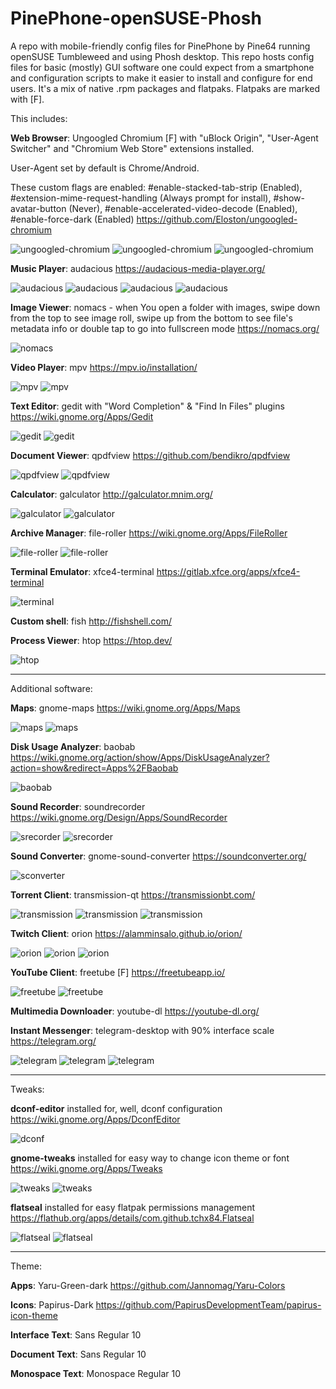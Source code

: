 # PinePhone-openSUSE-Phosh
A repo with mobile-friendly config files for PinePhone by Pine64 running openSUSE Tumbleweed and using Phosh desktop. This repo hosts config files for basic (mostly) GUI software one could expect from a smartphone and configuration scripts to make it easier to install and configure for end users. It's a mix of native .rpm packages and flatpaks. Flatpaks are marked with [F].

This includes:

**Web Browser**: Ungoogled Chromium [F] with "uBlock Origin", "User-Agent Switcher" and "Chromium Web Store" extensions installed. 

User-Agent set by default is Chrome/Android. 

These custom flags are enabled: #enable-stacked-tab-strip (Enabled), #extension-mime-request-handling (Always prompt for install), #show-avatar-button (Never), #enable-accelerated-video-decode (Enabled), #enable-force-dark (Enabled) https://github.com/Eloston/ungoogled-chromium

![ungoogled-chromium](https://github.com/perrsona1234/PinePhone-openSUSE-Phosh/blob/main/PineShots/ungoogled-chromium.png)
![ungoogled-chromium](https://github.com/perrsona1234/PinePhone-openSUSE-Phosh/blob/main/PineShots/ungoogled-chromium2.png)
![ungoogled-chromium](https://github.com/perrsona1234/PinePhone-openSUSE-Phosh/blob/main/PineShots/ungoogled-chromium3.png)

**Music Player**: audacious https://audacious-media-player.org/

![audacious](https://github.com/perrsona1234/PinePhone-openSUSE-Phosh/blob/main/PineShots/audacious.png)
![audacious](https://github.com/perrsona1234/PinePhone-openSUSE-Phosh/blob/main/PineShots/audacious2.png)
![audacious](https://github.com/perrsona1234/PinePhone-openSUSE-Phosh/blob/main/PineShots/audacious3.png)
![audacious](https://github.com/perrsona1234/PinePhone-openSUSE-Phosh/blob/main/PineShots/audacious4.png)

**Image Viewer**: nomacs - when You open a folder with images, swipe down from the top to see image roll, swipe up from the bottom to see file's metadata info or double tap to go into fullscreen mode https://nomacs.org/

![nomacs](https://github.com/perrsona1234/PinePhone-openSUSE-Phosh/blob/main/PineShots/nomacs2.png)

**Video Player**: mpv https://mpv.io/installation/

![mpv](https://github.com/perrsona1234/PinePhone-openSUSE-Phosh/blob/main/PineShots/mpv.png)
![mpv](https://github.com/perrsona1234/PinePhone-openSUSE-Phosh/blob/main/PineShots/mpv2.png)

**Text Editor**: gedit with "Word Completion" & "Find In Files" plugins https://wiki.gnome.org/Apps/Gedit

![gedit](https://github.com/perrsona1234/PinePhone-openSUSE-Phosh/blob/main/PineShots/gedit.png)
![gedit](https://github.com/perrsona1234/PinePhone-openSUSE-Phosh/blob/main/PineShots/gedit2.png)

**Document Viewer**: qpdfview https://github.com/bendikro/qpdfview

![qpdfview](https://github.com/perrsona1234/PinePhone-openSUSE-Phosh/blob/main/PineShots/qpdfview.png)
![qpdfview](https://github.com/perrsona1234/PinePhone-openSUSE-Phosh/blob/main/PineShots/qpdfview2.png)

**Calculator**: galculator http://galculator.mnim.org/

![galculator](https://github.com/perrsona1234/PinePhone-openSUSE-Phosh/blob/main/PineShots/galculator.png)
![galculator](https://github.com/perrsona1234/PinePhone-openSUSE-Phosh/blob/main/PineShots/galculator2.png)

**Archive Manager**: file-roller https://wiki.gnome.org/Apps/FileRoller

![file-roller](https://github.com/perrsona1234/PinePhone-openSUSE-Phosh/blob/main/PineShots/file-roller.png)
![file-roller](https://github.com/perrsona1234/PinePhone-openSUSE-Phosh/blob/main/PineShots/file-roller2.png)

**Terminal Emulator**: xfce4-terminal https://gitlab.xfce.org/apps/xfce4-terminal

![terminal](https://github.com/perrsona1234/PinePhone-openSUSE-Phosh/blob/main/PineShots/terminal.png)

**Custom shell**: fish http://fishshell.com/

**Process Viewer**: htop https://htop.dev/

![htop](https://github.com/perrsona1234/PinePhone-openSUSE-Phosh/blob/main/PineShots/htop.png)

------------------------------------

Additional software:

**Maps**: gnome-maps https://wiki.gnome.org/Apps/Maps

![maps](https://github.com/perrsona1234/PinePhone-openSUSE-Phosh/blob/main/PineShots/maps.png)
![maps](https://github.com/perrsona1234/PinePhone-openSUSE-Phosh/blob/main/PineShots/maps2.png)

**Disk Usage Analyzer**: baobab https://wiki.gnome.org/action/show/Apps/DiskUsageAnalyzer?action=show&redirect=Apps%2FBaobab

![baobab](https://github.com/perrsona1234/PinePhone-openSUSE-Phosh/blob/main/PineShots/baobab.png)

**Sound Recorder**: soundrecorder https://wiki.gnome.org/Design/Apps/SoundRecorder

![srecorder](https://github.com/perrsona1234/PinePhone-openSUSE-Phosh/blob/main/PineShots/srecorder.png)
![srecorder](https://github.com/perrsona1234/PinePhone-openSUSE-Phosh/blob/main/PineShots/srecorder2.png)

**Sound Converter**: gnome-sound-converter https://soundconverter.org/

![sconverter](https://github.com/perrsona1234/PinePhone-openSUSE-Phosh/blob/main/PineShots/sconverter.png)

**Torrent Client**: transmission-qt https://transmissionbt.com/

![transmission](https://github.com/perrsona1234/PinePhone-openSUSE-Phosh/blob/main/PineShots/transmission.png)
![transmission](https://github.com/perrsona1234/PinePhone-openSUSE-Phosh/blob/main/PineShots/transmission2.png)
![transmission](https://github.com/perrsona1234/PinePhone-openSUSE-Phosh/blob/main/PineShots/transmission3.png)

**Twitch Client**: orion https://alamminsalo.github.io/orion/

![orion](https://github.com/perrsona1234/PinePhone-openSUSE-Phosh/blob/main/PineShots/orion.png)
![orion](https://github.com/perrsona1234/PinePhone-openSUSE-Phosh/blob/main/PineShots/orion2.png)
![orion](https://github.com/perrsona1234/PinePhone-openSUSE-Phosh/blob/main/PineShots/orion3.png)

**YouTube Client**: freetube [F] https://freetubeapp.io/

![freetube](https://github.com/perrsona1234/PinePhone-openSUSE-Phosh/blob/main/PineShots/freetube.png)
![freetube](https://github.com/perrsona1234/PinePhone-openSUSE-Phosh/blob/main/PineShots/freetube2.png)

**Multimedia Downloader**: youtube-dl https://youtube-dl.org/

**Instant Messenger**: telegram-desktop with 90% interface scale https://telegram.org/

![telegram](https://github.com/perrsona1234/PinePhone-openSUSE-Phosh/blob/main/PineShots/telegram.png)
![telegram](https://github.com/perrsona1234/PinePhone-openSUSE-Phosh/blob/main/PineShots/telegram2.png)
![telegram](https://github.com/perrsona1234/PinePhone-openSUSE-Phosh/blob/main/PineShots/telegram3.png)

-------------------------------------

Tweaks:

**dconf-editor** installed for, well, dconf configuration https://wiki.gnome.org/Apps/DconfEditor

![dconf](https://github.com/perrsona1234/PinePhone-openSUSE-Phosh/blob/main/PineShots/dconf.png)

**gnome-tweaks** installed for easy way to change icon theme or font https://wiki.gnome.org/Apps/Tweaks

![tweaks](https://github.com/perrsona1234/PinePhone-openSUSE-Phosh/blob/main/PineShots/tweaks.png)
![tweaks](https://github.com/perrsona1234/PinePhone-openSUSE-Phosh/blob/main/PineShots/tweaks2.png)

**flatseal** installed for easy flatpak permissions management https://flathub.org/apps/details/com.github.tchx84.Flatseal

![flatseal](https://github.com/perrsona1234/PinePhone-openSUSE-Phosh/blob/main/PineShots/flatseal.png)
![flatseal](https://github.com/perrsona1234/PinePhone-openSUSE-Phosh/blob/main/PineShots/flatseal2.png)

-------------------------------------

Theme:

**Apps**: Yaru-Green-dark https://github.com/Jannomag/Yaru-Colors

**Icons**: Papirus-Dark https://github.com/PapirusDevelopmentTeam/papirus-icon-theme

**Interface Text**: Sans Regular 10

**Document Text**: Sans Regular 10

**Monospace Text**: Monospace Regular 10
